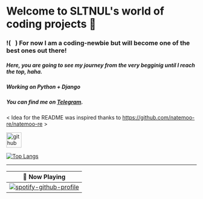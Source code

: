 # Welcome to SLTNUL's world of coding projects 👾


<a href="https://github.com/sponsors/sltnul" title="SLTNUL"></a>

### !(<img src="https://www.google.com/search?q=jisoo+pfp+without+face&tbm=isch&ved=2ahUKEwj0oMiO7uKDAxUx3wIHHWs2Cf8Q2-cCegQIABAA&oq=jisoo+pfp+without+face&gs_lcp=CgNpbWcQAzoECCMQJzoFCAAQgAQ6CggAEIAEEIoFEEM6BggAEAgQHjoECAAQHlDKBFjQJmDwJ2gAcAB4AIABQ4gB9gaSAQIxNJgBAKABAaoBC2d3cy13aXotaW1nwAEB&sclient=img&ei=LPamZfTaJLG-i-gP6-yk-A8&bih=813&biw=1440#imgrc=DZPkNYmhWi87KM&imgdii=rSbjiIjwhotB1M" width="12" height="12">) For now I am a coding-newbie but will become one of the best ones out there!

##### Here, you are going to see my journey from the very begginig until I reach the top, haha.

##### Working on Python + Django

##### You can find me on <a rel="me" href="https://t.me/@gsltn">Telegram</a>.


< Idea for the README was inspired thanks to https://github.com/natemoo-re/natemoo-re >





[<img src='https://cdn.jsdelivr.net/npm/simple-icons@3.0.1/icons/github.svg' alt='github' height='40'>](https://github.com/sltnul)  

[![Top Langs](https://github-readme-stats.vercel.app/api/top-langs/?username=sltnul)](https://github.com/anuraghazra/github-readme-stats)





---

| 🎵 Now Playing                                                                                                                    |
| ------------------------------------------------------------------------------------------------------------------------------ |
|[![spotify-github-profile](https://spotify-github-profile.vercel.app/api/view?uid=31tfq4u7eumth42mnszoqlb5wggm&cover_image=true&theme=default&show_offline=true&background_color=121212&interchange=false&bar_color_cover=true)](https://spotify-github-profile.vercel.app/api/view?uid=31tfq4u7eumth42mnszoqlb5wggm&redirect=true)  |
